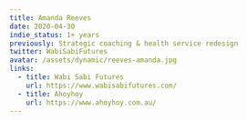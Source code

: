 ```yaml
---
title: Amanda Reeves
date: 2020-04-30
indie_status: 1+ years
previously: Strategic coaching & health service redesign
twitter: WabiSabiFutures
avatar: /assets/dynamic/reeves-amanda.jpg
links:
  - title: Wabi Sabi Futures
    url: https://www.wabisabifutures.com/
  - title: Ahoyhoy
    url: https://www.ahoyhoy.com.au/
---
```

